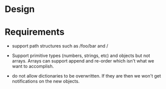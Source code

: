 # Design

# Requirements

- support path structures such as /foo/bar and / 

- Support primitive types (numbers, strings, etc) and objects but not arrays.
  Arrays can support append and re-order which isn't what we want to accomplish.

- do not allow dictionaries to be overwritten. If they are then we won't get
  notifications on the new objects.
